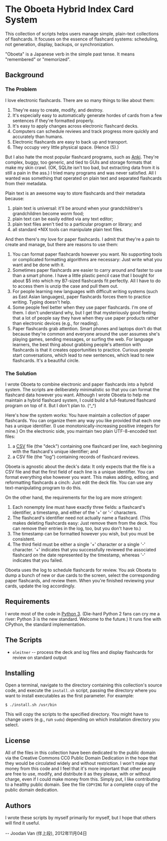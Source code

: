 
# The Oboeta Hybrid Index Card System

This collection of scripts helps users manage simple, plain-text collections of flashcards.  It focuses on the essence of flashcard systems: scheduling, not generation, display, backups, or synchronization.

"Oboeta" is a Japanese verb in the simple past tense.  It means "remembered" or "memorized".

## Background

### The Problem

I love electronic flashcards.  There are so many things to like about them:

1. They're easy to create, modify, and destroy.
2. It's especially easy to automatically generate hordes of cards from a few sentences if they're formatted properly.
3. It's easy to apply changes across electronic flashcard decks.
4. Computers can schedule reviews and track progress more quickly and accurately than humans.
5. Electronic flashcards are easy to back up and transport.
6. They occupy very little physical space.  (Hence (5).)

But I also hate the most popular flashcard programs, such as [Anki][Anki].  They're complex, buggy, too generic, and tied to GUIs and storage formats that make my skin crawl.  (OK, SQLite isn't too bad, but extracting data from it is still a pain in the ass.)  I tried many programs and was never satisfied.  All I wanted was something that operated on plain text and separated flashcards from their metadata.

Plain text is an awesome way to store flashcards and their metadata because:

1. plain text is universal: it'll be around when your grandchildren's grandchildren become worm food;
2. plain text can be easily edited via any text editor;
3. plain text files aren't tied to a particular program or library; and
4. all standard *NIX tools can manipulate plain text files.

And then there's my love for paper flashcards.  I admit that they're a pain to create and manage, but there are reasons to use them:

1. You can format paper flashcards however you want.  No supporting tools or complicated formatting algorithms are necessary: Just write what you want and be done with it.
2. Sometimes paper flashcards are easier to carry around and faster to use than a smart phone.  I have a little plastic pencil case that I bought for about $5 into which my B7-sized flashcards fit perfectly.  All I have to do to access them is unzip the case and pull them out.
3. For people learning new languages with difficult writing systems (such as East Asian languages), paper flashcards forces them to practice writing.  Typing doesn't help.
4. Some people feel better when they use paper flashcards.  I'm one of them.  I don't understand why, but I get that mysteriously good feeling that a lot of people say they have when they use paper products rather than electronic devices (e.g., for reading).
5. Paper flashcards grab attention.  Smart phones and laptops don't do that because they're common and everyone around the user assumes she's playing games, sending messages, or surfing the web.  For language learners, the best thing about grabbing people's attention with flashcards is that it creates opportunities to practice.  Curious people start conversations, which lead to new sentences, which lead to new flashcards.  It's a beautiful circle.

### The Solution

I wrote Oboeta to combine electronic and paper flashcards into a hybrid system.  The scripts are deliberately minimalistic so that you can format the flashcard data however you want.  Although I wrote Oboeta to help me maintain a hybrid flashcard system, I could build a full-featured flashcard program on top of it.  But I don't plan to.  (^_^)

Here's how the system works: You have maintain a collection of paper flashcards.  You can organize them any way you like provided that each one has a unique identifier.  (I use monotonically-increasing positive integers for mine.)  On the electronic side, you maintain two plain UTF-8-encoded text files:

1. a [CSV][CSV] file (the "deck") containing one flashcard per line, each beginning with the flashcard's unique identifier; and
2. a CSV file (the "log") containing records of flashcard reviews.

Oboeta is agnostic about the deck's data: It only expects that the file is a CSV file and that the first field of each line is a unique identifier.  You can format everything else however you want.  This makes adding, editing, and reformatting flashcards a cinch: Just edit the deck file.  You can use any text-manipulating program to do this.

On the other hand, the requirements for the log are more stringent:

1. Each nonempty line must have exactly three fields: a flashcard's identifier, a timestamp, and either of the '+' or '-' characters.
2. The flashcard's identifier need not actually name a flashcard.  (This makes deleting flashcards easy: Just remove them from the deck.  You can remove their entries in the log, too, but you don't have to.)
3. The timestamp can be formatted however you wish, but you must be consistent.
4. The third field must be either a single '+' character or a single '-' character.  '+' indicates that you successfully reviewed the associated flashcard on the date represented by the timestamp, whereas '-' indicates that you failed.

Oboeta uses the log to schedule flashcards for review.  You ask Oboeta to dump a bunch of new or due cards to the screen, select the corresponding paper flashcards, and review them.  When you're finished reviewing your cards, update the log accordingly.

## Requirements

I wrote most of the code in [Python 3][Python].  (Die-hard Python 2 fans can cry me a river: Python 3 is the new standard.  Welcome to the future.)  It runs fine with CPython, the standard implementation.

## The Scripts

* `oleitner` -- process the deck and log files and display flashcards for review on standard output

## Installing

Open a terminal, navigate to the directory containing this collection's source code, and execute the `install.sh` script, passing the directory where you want to install executables as the first parameter.  For example:

    $ ./install.sh /usr/bin

This will copy the scripts to the specified directory.  You might have to change users (e.g., run `sudo`) depending on which installation directory you select.

## License

All of the files in this collection have been dedicated to the public domain via the Creative Commons CC0 Public Domain Dedication in the hope that they would be circulated widely and without restriction.  I won't make any money from this code and I feel that it's more important that other people are free to use, modify, and distribute it as they please, with or without charge, even if I could make money from this.  Simply put, I like contributing to a healthy public domain.  See the file `COPYING` for a complete copy of the public domain dedication.

## Authors

I wrote these scripts by myself primarily for myself, but I hope that others will find it useful.

-- Joodan Van (伴上段), 2012年11月04日

[Flashcards]: http://en.wikipedia.org/wiki/Flashcards#Systems "Flashcards on Wikipedia"
[Anki]: http://ankisrs.net/ "The Anki SRS Program"
[CSV]: http://en.wikipedia.org/wiki/Comma-separated_values "Comma-Separated Values on Wikipedia"
[Python]: http://www.python.org/download/releases/ "Python Releases"

